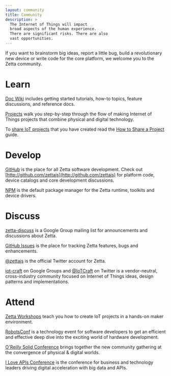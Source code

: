 ```yaml
---
layout: community
title: Community
description: > 
  The Internet of Things will impact 
  broad aspects of the human experience.
  There are significant risks. There are also 
  vast opportunities.
---
```


If you want to brainstorm big ideas, report a little bug, build a revolutionary new device or write code for the core platform, we welcome you to the Zetta community.

# Learn

[Doc Wiki](https://github.com/zettajs/zetta/wiki) includes getting started tutorials, how-to topics, feature discussions, and reference docs.  

[Projects](/projects) walk you step-by-step through the flow of making Internet of Things projects that combine physical and digital technology. 

To [share IoT projects](/projects/2014/10/01/Share-A-Project.html) that you have created read the [How to Share a Project ](/projects/2014/10/01/Share-A-Project.html) guide.

# Develop

[GitHub](http://github.com/zettajs) is the place for all Zetta software development. Check out [http://github.com/zettajs](http://github.com/zettajs) for  platform code, device catalogs and core development discussions.

[NPM](https://www.npmjs.org/search?q=zetta) is the default package manager for the Zetta runtime, toolkits and device drivers.

# Discuss

[zetta-discuss](https://groups.google.com/forum/#!forum/zetta-discuss) is a Google Group mailing list for announcements and discussions about Zetta.

[GitHub Issues](https://github.com/zettajs/zetta/issues) is the place for tracking Zetta features, bugs and enhancements.

[@zettajs](http://twitter.com/zettajs) is the official Twitter account for Zetta.

[iot-craft](https://groups.google.com/forum/#!forum/iot-craft) on Google Groups and [@IoTCraft](http://twitter.com/IoTCraft) on Twitter is a vendor-neutral, cross-industry community focused on Internet of Things ideas, design patterns and implementations.

# Attend

[Zetta Workshops](/community/2014/09/17/IoT-hands-on-workshop.html) teach you how to create IoT projects in a hands-on maker environment.

[RobotsConf](http://robotsconf.com) is a technology event for software developers to get an efficient and effective deep dive into the exciting world of hardware development.

[O'Reilly Solid Conference](http://solidcon.com/) brings together the new community gathering at the convergence of physical & digital worlds.

[I Love APIs Conference](http://iloveapis2014.com/) is the conference for business and technology leaders driving digital acceleration with big data and APIs.